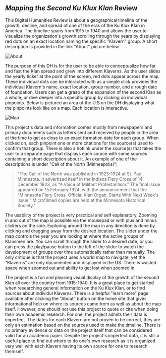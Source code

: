 ## _Mapping the Second Ku Klux Klan_ Review
This Digital Humanities Review is about a geographical timeline of the growth, decline, and spread of one of the eras of the Ku Klux Klan in America. The timeline spans from 1915 to 1940 and allows the user to visualize the organization's growth scrolling through the years by displaying red dots on an exact location naming the specific "Klavern" group. A short description is provided in the link "About" picture below.

![About](https://ma77rh0des.github.io/ma77rh0des/images/Summary.png)

The purpose of this DH is for the user to be able to conceptualize how far and fast the Klan spread and grew into different Klaverns. As the user slides the yearly ticker at the point of the screen, red dots appear across the map. These individual dots can be interacted with as a simple click provides the individual Klavern's name, exact location, group number, and a rough date of foundation. Users can get a grasp of the expansion of the second Klan as a whole, or dive deeper into a specific group by clicking on individual pinpoints. Below is pictured an area of the U.S on the DH displaying what the pinpoints look like on a map. Each location is interactive.

![Map](https://ma77rh0des.github.io/ma77rh0des/images/Full_Map.png)

This project's data and information comes mostly from newspapers and primary documents such as letters sent and received by people in the area at the time to get as close to an exact formation date for each group. When clicked on, each pinpoint one or more citations for the source(s) used to confirm that group. There is also a hotlink under the source(s) that takes the user to a separate page that displays each source with some sources containing a short description about it. An example of one of the descriptions is under "Call of the North (Minneapolis)":
> "The Call of the North was published in 1923-1924 at St. Paul, Minnesota. It advertised itself in the Indiana Fiery Cross of 14 December 1923, as “A Voice of Militant Protestantism.” The final issue appeared on 15 February 1924, with the announcement that the "Minnesota Fiery Cross, Official Klan Organ, Starts With Next Week's Issue." Microfilmed copies are held at the Minnesota Historical Society."

The usability of the project is very practical and self explanatory. Zooming in and out of the map is possible via the mousepad or with plus and minus clickers on the side. Exploring around the map in any direction is done by clicking and dragging away from the desired location. The slider under the map controls the year you are looking at where the active groups of Klansmen are. You can scroll through the slider to a desired date, or you can press the play/pause button to the left of the slider to watch the development of groups over time automatically rather than manually. The only critique is that the project uses a world map to navigate, yet the "Klaverns" are only documented and displayed in the US. There is wasted space when zoomed out and ability to get lost when zoomed in.

The project is a fun and pleasing visual display of the growth of the second Klan all over the country from 1915-1940. It is a great place to get started when researching general information on the Ku Klux Klan, or to find sources about individul Klaverns. There is a helpful "learn more" page available after clicking the "About" button on the home site that gives informational help on where its sources came from as well as about the map itself. However, one should not use this project to quote or cite when doing their own academic research. For one, the project admits their data is imperfect. The dates for each Klavern are not proven to be correct, they are only an estimation based on the sources used to make the timeline. There is no primary evidence or data on the project itself that can be considered valid for an academic paper. Despite the project's imperfect data, it is still a useful place to find out where to do one's own research as it is organized very well with each Klavern having its own source for one to research themself.

